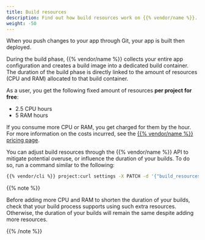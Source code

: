 ```yaml
---
title: Build resources
description: Find out how build resources work on {{% vendor/name %}}.
weight: -50
---
```


When you push changes to your app through Git, your app is built then deployed.

During the build phase, {{% vendor/name %}} collects your entire app configuration and creates a build image into a dedicated build container.
The duration of the build phase is directly linked to the amount of resources (CPU and RAM) allocated to that build container.

As a user, you get the following fixed amount of resources **per project for free**:

- 2.5 CPU hours
- 5 RAM hours

If you consume more CPU or RAM, you get charged for them by the hour.
For more information on the costs incurred, see the [{{% vendor/name %}} pricing page](https://upsun.com/pricing/).

You can adjust build resources through the {{% vendor/name %}} API to mitigate potential overuse,
or influence the duration of your builds.
To do so, run a command similar to the following:

```bash {location="Terminal"}
{{% vendor/cli %}} project:curl settings -X PATCH -d '{"build_resources": {"cpu": 4.0, "memory": 2048}}'
```

{{% note %}}

Before adding more CPU and RAM to shorten the duration of your builds,
check that your build process supports using such extra resources.
Otherwise, the duration of your builds will remain the same despite adding more resources.

{{% /note %}}